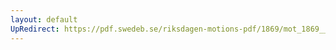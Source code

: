 ```yaml
---
layout: default
UpRedirect: https://pdf.swedeb.se/riksdagen-motions-pdf/1869/mot_1869__ak__00159/mot_1869__ak__00159_002.pdf
---
```

